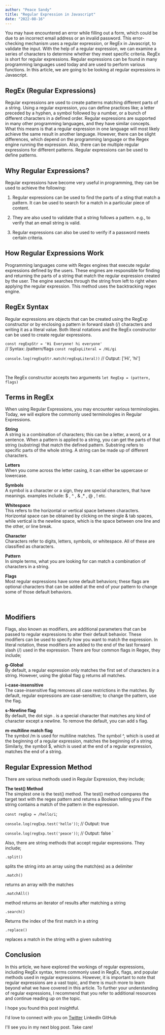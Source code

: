 ```yaml
---
author: "Peace Sandy"
title: "Regular Expression in Javascript"
date: "2022-08-16"
---
```

You may have encountered an error while filling out a form, which could be due to an incorrect email address or an invalid password. This error-checking mechanism uses a regular expression, or RegEx in Javascript, to validate the input. With the help of a regular expression, we can examine a series of characters to determine whether they meet specific criteria. RegEx is short for regular expressions. Regular expressions can be found in many programming languages used today and are used to perform various functions. In this article, we are going to be looking at regular expressions in Javascript.

## RegEx (Regular Expressions)
Regular expressions are used to create patterns matching different parts of a string. Using a regular expression, you can define practices like; a letter preceded by a hyphen, a symbol followed by a number, or a bunch of different characters in a defined order. Regular expressions are supported in many other programming languages, and they have similar concepts. What this means is that a regular expression in one language will most likely achieve the same result in another language. However, there can be slight differences, which depend on the programming language or the Regex engine running the expression. Also, there can be multiple regular expressions for different patterns. Regular expressions can be used to define patterns.

## Why Regular Expressions?
Regular expressions have become very useful in programming, they can be used to achieve the following:

1. Regular expressions can be used to find the parts of a sting that match a pattern. It can be used to search for a match in a particular piece of content.

2. They are also used to validate that a string follows a pattern. e.g., to verify that an email string is valid.

3. Regular expressions can also be used to verify if a password meets certain criteria.

## How Regular Expressions Work
Programming languages come with Regex engines that execute regular expressions defined by the users. These engines are responsible for finding and returning the parts of a string that match the regular expression created by the user. The engine searches through the string from left to right when applying the regular expression. This method uses the backtracking regex engine.

## RegEx Syntax
Regular expressions are objects that can be created using the RegExp constructor or by enclosing a pattern in forward slash (/) characters and writing it as a literal value. Both literal notations and the RegEx constructor can be used to create regular expressions.

`const regExpStr = 'Hi Everyone! hi everyone'`
<br>
// Syntax: /pattern/flags
`const regExpLiteral = /Hi/gi`

`console.log(regExpStr.match(regExpLiteral))`
// Output: ['Hi', 'hi']

<br>

The RegEx constructor accepts two arguments
`let RegExp = (pattern, flags)`

## Terms in RegEx
When using Regular Expressions, you may encounter various terminologies. Today, we will explore the commonly used terminologies in Regular Expressions.

**String**
<br>
A string is a combination of characters; this can be a letter, a word, or a sentence. When a pattern is applied to a string, you can get the parts of that string (substring) that match the defined pattern. Substring refers to specific parts of the whole string. A string can be made up of different characters.

 **Letters**
 <br>
 When you come across the letter casing, it can either be uppercase or lowercase.

**Symbols**
<br>
A symbol is a character or a sign, they are special characters, that have meanings. examples include: $ , ^ , & ,* , @ , ! etc.

**Whitespace**
<br>
This refers to the horizontal or vertical space between characters. Horizontal space can be obtained by clicking on the single & tab spaces, while vertical is the newline space, which is the space between one line and the other, or line break.

**Character**
<br>
Characters refer to digits, letters, symbols, or whitespace. All of these are classified as characters.

**Pattern**
<br>
In simple terms, what you are looking for can match a combination of characters in a string.

**Flags** 
<br>
Most regular expressions have some default behaviors; these flags are optional characters that can be added at the end of your pattern to change some of those default behaviors.

<br>

## Modifiers
Flags, also known as modifiers, are additional parameters that can be passed to regular expressions to alter their default behavior. These modifiers can be used to specify how you want to match the expression. In literal notation, these modifiers are added to the end of the last forward slash (/) used in the expression.
There are four common flags in Regex, they include;

**g-Global** 
<br>
By default, a regular expression only matches the first set of characters in a string. However, using the global flag g returns all matches.

**i-case-insensitive**
<br>
The case-insensitive flag removes all case restrictions in the matches. By default, regular expressions are case-sensitive; to change the pattern, use the flag.

**s-Newline flag**
<br>
 By default, the dot sign . is a special character that matches any kind of character except a newline. To remove the default, you can add s flag.

**m-multiline match flag** 
<br>
The symbol /m is used for multiline matches. The symbol ^, which is used at the beginning of a regular expression, matches the beginning of a string. Similarly, the symbol $, which is used at the end of a regular expression, matches the end of a string.

## Regular Expression Method
There are various methods used in Regular Expression, they include;

**The test() Method**
<br>
The simplest one is the test() method. The test() method compares the target text with the regex pattern and returns a Boolean telling you if the string contains a match of the pattern in the expression.

`const regExp = /hello/i`;

`console.log(regExp.test('hello'))`; // Output: true

`console.log(regExp.test('peace'))`; // Output: false `

Also, there are string methods that accept regular expressions. 
They include;

`.split()`

splits the string into an array using the match(es) as a delimiter

`.match()`

returns an array with the matches

`.matchAll()`

method returns an iterator of results after matching a string

`.search()`

Returns the index of the first match in a string

`.replace()`

replaces a match in the string with a given substring

## Conclusion

In this article, we have explored the workings of regular expressions, including RegEx syntax, terms commonly used in RegEx, flags, and popular methods used in regular expressions. However, it is important to note that regular expressions are a vast topic, and there is much more to learn beyond what we have covered in this article. To further your understanding of regular expressions, I recommend that you refer to additional resources and continue reading up on the topic.

I hope you found this post insightful.

I'd love to connect with you on [Twitter](http://twitter.com/PeaceSandy3) LinkedIn GitHub

I'll see you in my next blog post. Take care!
